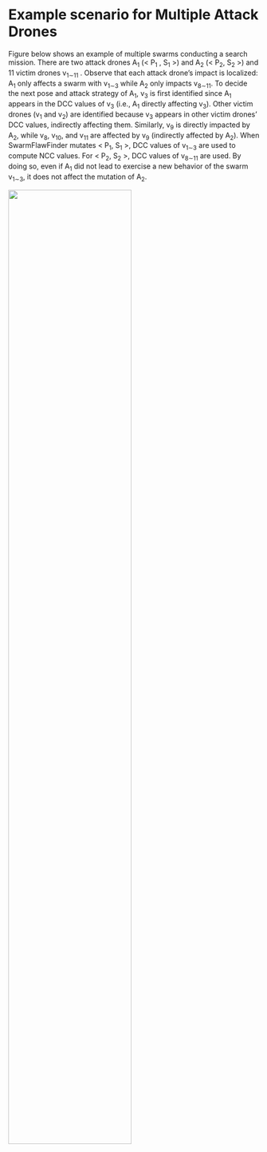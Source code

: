 # Example scenario for Multiple Attack Drones

Figure below shows an example of multiple swarms
conducting a search mission. There are two attack drones A<sub>1</sub>
(< P<sub>1</sub> , S<sub>1</sub> >) and A<sub>2</sub> (< P<sub>2</sub>, S<sub>2</sub> >) and 11 victim drones
v<sub>1∼11</sub> . Observe that each attack drone’s impact is localized:
A<sub>1</sub> only affects a swarm with v<sub>1∼3</sub> while A<sub>2</sub> only impacts
v<sub>8∼11</sub>. To decide the next pose and attack strategy of A<sub>1</sub>,
v<sub>3</sub> is first identified since A<sub>1</sub> appears in the DCC values of
v<sub>3</sub> (i.e., A<sub>1</sub> directly affecting v<sub>3</sub>). Other victim drones (v<sub>1</sub>
and v<sub>2</sub>) are identified because v<sub>3</sub> appears in other victim
drones’ DCC values, indirectly affecting them. Similarly, v<sub>9</sub> is
directly impacted by A<sub>2</sub>, while v<sub>8</sub>, v<sub>10</sub>, and v<sub>11</sub> are affected by
v<sub>9</sub> (indirectly affected by A<sub>2</sub>). When SwarmFlawFinder mutates
< P<sub>1</sub>, S<sub>1</sub> >, DCC values of v<sub>1∼3</sub> are used to compute NCC
values. For < P<sub>2</sub>, S<sub>2</sub> >, DCC values of v<sub>8∼11</sub> are used. By
doing so, even if A<sub>1</sub> did not lead to exercise a new behavior
of the swarm v<sub>1∼3</sub>, it does not affect the mutation of A<sub>2</sub>.

<img src=https://user-images.githubusercontent.com/82484800/130152443-0ada2b94-c640-476c-9135-bfacb39060f1.png width=70%>
